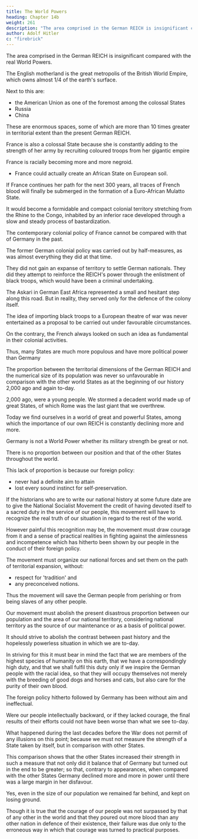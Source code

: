 ```yaml
---
title: The World Powers
heading: Chapter 14b
weight: 261
description: "The area comprised in the German REICH is insignificant compared with the real World Powers."
author: Adolf Hitler
c: "firebrick"
---
```




The area comprised in the German REICH is insignificant compared with the real World Powers. 

<!-- England must not be cited here as an example to contradict this statement; for  -->

The English motherland is the great metropolis of the British World Empire, which owns almost 1/4 of the earth's surface. 

Next to this are:
- the American Union as one of the foremost among the colossal States
- Russia
- China

These are enormous spaces, some of which are more than 10 times greater in territorial extent than the present German REICH.

France is also a colossal State because she is constantly adding to the strength of her army by recruiting coloured troops from her gigantic empire

France is racially becoming more and more negroid.
- France could actually create an African State on European soil. 
<!-- , so much so that now one can actually speak of the creation of -->

If France continues her path for the next 300 years, all traces of French blood will finally be submerged in the formation of a Euro-African Mulatto State. 

<!-- develops along the lines it has taken in our day, and should that development  -->

It would become a formidable and compact colonial territory stretching from the Rhine to the Congo, inhabited by an inferior race developed through a slow and steady process of bastardization.

<!-- That process distinguishes French colonial policy from the policy followed by the old Germany. -->

The contemporary colonial policy of France cannot be compared with that of Germany in the past. 

The former German colonial policy was carried out by half-measures, as was almost everything they did at that time. 

They did not gain an expanse of territory to settle German nationals. They did they attempt to reinforce the REICH's power through the enlistment of black troops, which would have been a criminal undertaking. 

The Askari in German East Africa represented a small and hesitant step along this road. But in reality, they served only for the defence of the colony itself. 

The idea of importing black troops to a European theatre of war was never entertained as a proposal to be carried out under favourable circumstances.

<!-- --apart entirely from the practical impossibility of this in the World War-- -->

On the contrary, the French always looked on such an idea as fundamental in their colonial activities.

Thus, many States are much more populous and have more political power than Germany 

The proportion between the territorial dimensions of the German REICH and the numerical size of its population was never so unfavourable in comparison with the other world States as at the beginning of our history 2,000 ago and again to-day. 


2,000 ago, were a young people. We stormed a decadent world made up of great States, of which Rome was the last giant that we overthrew. 

Today we find ourselves in a world of great and powerful States, among which the importance of our own REICH is constantly declining more and more. 

<!-- We must always face this bitter truth with clear and calm minds. We must study the area and population of the German REICH in relation to the other States and compare them down through the centuries. Then we shall find that, as I have said,  -->

Germany is not a World Power whether its military strength be great or not. 

There is no proportion between our position and that of the other States throughout the world.

This lack of proportion is because our foreign policy:
- never had a definite aim to attain
- lost every sound instinct for self-preservation.

If the historians who are to write our national history at some future date are to give the
National Socialist Movement the credit of having devoted itself to a sacred duty in the
service of our people, this movement will have to recognize the real truth of our
situation in regard to the rest of the world. 

However painful this recognition may be, the movement must draw courage from it and a sense of practical realities in fighting against the aimlessness and incompetence which has hitherto been shown by our
people in the conduct of their foreign policy. 

The movement must organize our national forces and set them on the path of territorial expansion, without:
- respect for 'tradition' and
- any preconceived notions.

<!-- restriction which is the bane of our national life to-day, and win new territory for them. -->

Thus the movement will save the German people from perishing or from being slaves of any other people.

Our movement must abolish the present disastrous proportion between our population and the area of our national territory, considering national territory as the source of our maintenance or as a basis of political power. 

It should strive to abolish the contrast between past history and the hopelessly powerless situation in
which we are to-day. 

In striving for this it must bear in mind the fact that we are members of the highest species of humanity on this earth, that we have a correspondingly high duty, and that we shall fulfil this duty only if we inspire the German people with the racial idea, so that they will occupy themselves not merely with the breeding of good dogs and horses and cats, but also care for the purity of their own blood.

The foreign policy hitherto followed by Germany has been without aim and ineffectual.

Were our people intellectually backward, or if they lacked courage, the final results of their efforts could not have been worse than what we see to-day. 

What happened during the last decades before the War does not permit of any illusions on this point; because we must not measure the strength of a State taken by itself, but in comparison with other States. 

This comparison shows that the other States increased their strength in such a measure that not only did it balance that of Germany but turned out in the end to be greater; so that, contrary to appearances, when compared with the other States Germany declined more and more in power until there was a large margin in her disfavour. 

Yes, even in the size of our population we remained far behind, and kept on losing ground. 

Though it is true that the courage of our people was not surpassed by that of any other in the world and that they poured  out more blood than any other nation in defence of their existence, their failure was due
only to the erroneous way in which that courage was turned to practical purposes.

